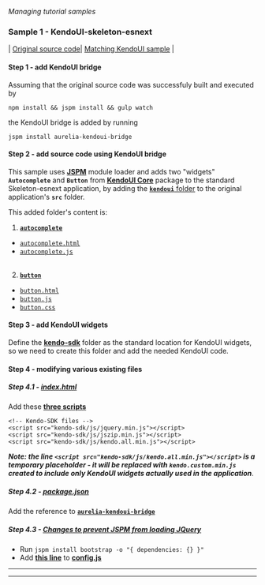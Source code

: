 _Managing tutorial samples_
### Sample 1 - KendoUI-skeleton-esnext
| [Original source code](https://github.com/aurelia/skeleton-navigation/tree/master/skeleton-esnext)| [Matching KendoUI sample](https://github.com/aurelia-ui-toolkits/kendoui-tutorials-code/tree/master/skeleton-esnext) |

#### Step 1 - add KendoUI bridge

Assuming that the original source code was successfuly built and executed by

```
npm install && jspm install && gulp watch
```

the KendoUI bridge is added by running

```
jspm install aurelia-kendoui-bridge
```

#### Step 2 - add source code using KendoUI bridge

This sample uses **[JSPM](https://aurelia-ui-toolkits.gitbooks.io/kendo-ui-sdk-installation/content/installation/installing%20kendo/advanced/core/jspm.html)** module loader and adds two "widgets" **`Autocomplete`** and **`Button`** from  **[KendoUI Core](https://aurelia-ui-toolkits.gitbooks.io/kendo-ui-sdk-installation/content/installation/installing%20kendo/kendo_core.html)** package  to the standard Skeleton-esnext application, by adding the [**`kendoui`** folder](https://github.com/aurelia-ui-toolkits/kendoui-tutorials-code/tree/master/skeleton-esnext/src/kendoui) to the original application's **`src`** folder.

This added folder's content is:

1. [**`autocomplete`**](https://github.com/aurelia-ui-toolkits/kendoui-tutorials-code/tree/master/skeleton-esnext/src/kendoui/autocomplete)
 - [`autocomplete.html`](https://github.com/aurelia-ui-toolkits/kendoui-tutorials-code/blob/master/skeleton-esnext/src/kendoui/autocomplete/autocomplete.html)
  - [`autocomplete.js`](https://github.com/aurelia-ui-toolkits/kendoui-tutorials-code/blob/master/skeleton-esnext/src/kendoui/autocomplete/autocomplete.js)
<br><br>

2. [**`button`**](https://github.com/aurelia-ui-toolkits/kendoui-tutorials-code/tree/master/skeleton-esnext/src/kendoui/button)
  - [`button.html`](https://github.com/aurelia-ui-toolkits/kendoui-tutorials-code/blob/master/skeleton-esnext/src/kendoui/button/button.html)
  - [`button.js`](https://github.com/aurelia-ui-toolkits/kendoui-tutorials-code/blob/master/skeleton-esnext/src/kendoui/button/button.js)
  - [`button.css`](https://github.com/aurelia-ui-toolkits/kendoui-tutorials-code/blob/master/skeleton-esnext/src/kendoui/button/button.css)


#### Step 3 - add KendoUI widgets

Define the **[kendo-sdk](https://github.com/aurelia-ui-toolkits/kendoui-tutorials-code/tree/master/skeleton-esnext/kendo-sdk)** folder as the standard location for KendoUI widgets, so we need to create this folder and add the needed KendoUI code.

#### Step 4 - modifying various existing files

##### Step 4.1 - [index.html](https://github.com/aurelia-ui-toolkits/kendoui-tutorials-code/blob/master/skeleton-esnext/index.html)

Add these **[three scripts](https://github.com/aurelia-ui-toolkits/kendoui-tutorials-code/blob/master/skeleton-esnext/index.html#L18-L21)**

```
<!-- Kendo-SDK files -->
<script src="kendo-sdk/js/jquery.min.js"></script>
<script src="kendo-sdk/js/jszip.min.js"></script>
<script src="kendo-sdk/js/kendo.all.min.js"></script>
```

___Note: the line `<script src="kendo-sdk/js/kendo.all.min.js"></script>` is a temporary placeholder - it will be replaced with `kendo.custom.min.js` created to include only KendoUI widgets actually used in the application___.

##### Step 4.2 - [package.json](https://github.com/aurelia-ui-toolkits/kendoui-tutorials-code/blob/master/skeleton-esnext/package.json)

Add the reference to **[`aurelia-kendoui-bridge`](https://github.com/aurelia-ui-toolkits/kendoui-tutorials-code/blob/master/skeleton-esnext/package.json#L73)**

##### Step 4.3 -  [Changes to prevent JSPM from loading JQuery](https://aurelia-ui-toolkits.gitbooks.io/kendoui-bridge-docs/content/app_developer_notes/prevent_jspm_from_loading_jquery.html)

- Run `jspm install bootstrap -o "{ dependencies: {} }"`
- Add **[this line](https://github.com/aurelia-ui-toolkits/kendoui-tutorials-code/blob/master/skeleton-esnext/config.js#L27)** to **[config.js](https://github.com/aurelia-ui-toolkits/kendoui-tutorials-code/blob/master/skeleton-esnext/config.js)**

***
***